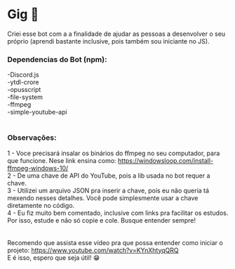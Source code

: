 # Gig :musical_note:

Criei esse bot com a a finalidade de ajudar as pessoas a desenvolver o seu próprio (aprendi bastante inclusive, pois também sou iniciante no JS). 

### Dependencias do Bot (npm):

-Discord.js<br>
-ytdl-crore<br>
-opusscript<br>
-file-system<br>
-ffmpeg<br>
-simple-youtube-api<br>
<br>
### Observações:
1 - Voce precisará insalar os binários do ffmpeg no seu computador, para que funcione. Nese link ensina como: https://windowsloop.com/install-ffmpeg-windows-10/<br>
2 - De uma chave de API do YouTube, pois a lib usada no bot requer a chave.<br>
3 - Utilizei um arquivo JSON pra inserir a chave, pois eu não queria tá mexendo nesses detalhes. Você pode simplesmente usar a chave diretamente no código.<br>
4 - Eu fiz muito bem comentado, inclusive com links pra facilitar os estudos. Por isso, estude e não só copie e cole. Busque entender sempre!<br>
<br><br>
Recomendo que assista esse vídeo pra que possa entender como iniciar o projeto: https://www.youtube.com/watch?v=KYnXhtyqQRQ
<br>E é isso, espero que seja útil! :grin:
